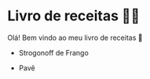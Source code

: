 # Livro de receitas :woman_cook:

Olá! Bem vindo ao meu livro de receitas :wave:

- Strogonoff de Frango

- Pavê
